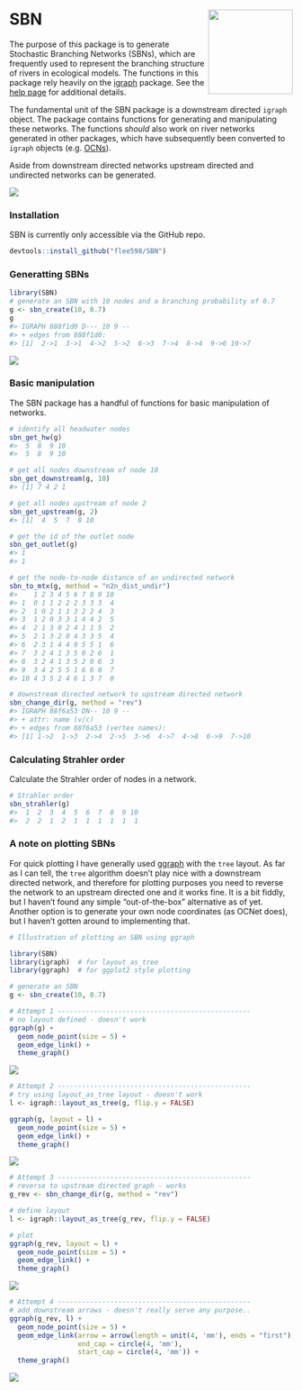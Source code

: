 
# SBN <img src='man/figures/sbn_hex.svg' align="right" height="150" /></a>

<!-- badges: start -->
<!-- badges: end -->

The purpose of this package is to generate Stochastic Branching Networks
(SBNs), which are frequently used to represent the branching structure
of rivers in ecological models. The functions in this package rely
heavily on the [igraph](https://igraph.org/r/) package. See the [help
page](https://flee598.github.io/SBN/) for additional details.

The fundamental unit of the SBN package is a downstream directed
`igraph` object. The package contains functions for generating and
manipulating these networks. The functions *should* also work on river
networks generated in other packages, which have subsequently been
converted to `igraph` objects
(e.g. [OCNs](https://cran.r-project.org/web/packages/OCNet/vignettes/OCNet.html)).

Aside from downstream directed networks upstream directed and undirected
networks can be generated.

![](man/figures/README-unnamed-chunk-2-1.png)<!-- -->

### Installation

SBN is currently only accessible via the GitHub repo.

``` r
devtools::install_github("flee598/SBN")
```

### Generatting SBNs

``` r
library(SBN)
# generate an SBN with 10 nodes and a branching probability of 0.7
g <- sbn_create(10, 0.7)
g
#> IGRAPH 888f1d0 D--- 10 9 -- 
#> + edges from 888f1d0:
#> [1]  2->1  3->1  4->2  5->2  6->3  7->4  8->4  9->6 10->7
```

![](man/figures/README-unnamed-chunk-5-1.png)<!-- -->

### Basic manipulation

The SBN package has a handful of functions for basic manipulation of
networks.

``` r
# identify all headwater nodes
sbn_get_hw(g)
#>  5  8  9 10 
#>  5  8  9 10

# get all nodes downstream of node 10
sbn_get_downstream(g, 10)
#> [1] 7 4 2 1

# get all nodes upstream of node 2
sbn_get_upstream(g, 2)
#> [1]  4  5  7  8 10

# get the id of the outlet node
sbn_get_outlet(g)
#> 1 
#> 1

# get the node-to-node distance of an undirected network
sbn_to_mtx(g, method = "n2n_dist_undir")
#>    1 2 3 4 5 6 7 8 9 10
#> 1  0 1 1 2 2 2 3 3 3  4
#> 2  1 0 2 1 1 3 2 2 4  3
#> 3  1 2 0 3 3 1 4 4 2  5
#> 4  2 1 3 0 2 4 1 1 5  2
#> 5  2 1 3 2 0 4 3 3 5  4
#> 6  2 3 1 4 4 0 5 5 1  6
#> 7  3 2 4 1 3 5 0 2 6  1
#> 8  3 2 4 1 3 5 2 0 6  3
#> 9  3 4 2 5 5 1 6 6 0  7
#> 10 4 3 5 2 4 6 1 3 7  0

# downstream directed network to upstream directed network
sbn_change_dir(g, method = "rev")
#> IGRAPH 88f6a53 DN-- 10 9 -- 
#> + attr: name (v/c)
#> + edges from 88f6a53 (vertex names):
#> [1] 1->2  1->3  2->4  2->5  3->6  4->7  4->8  6->9  7->10
```

### Calculating Strahler order

Calculate the Strahler order of nodes in a network.

``` r
# Strahler order
sbn_strahler(g)
#>  1  2  3  4  5  6  7  8  9 10 
#>  2  2  1  2  1  1  1  1  1  1
```

### A note on plotting SBNs

For quick plotting I have generally used
[ggraph](https://www.data-imaginist.com/2017/ggraph-introduction-layouts/)
with the `tree` layout. As far as I can tell, the `tree` algorithm
doesn’t play nice with a downstream directed network, and therefore for
plotting purposes you need to reverse the network to an upstream
directed one and it works fine. It is a bit fiddly, but I haven’t found
any simple “out-of-the-box” alternative as of yet. Another option is to
generate your own node coordinates (as OCNet does), but I haven’t gotten
around to implementing that.

``` r
# Illustration of plotting an SBN using ggraph

library(SBN)
library(igraph)  # for layout_as_tree
library(ggraph)  # for ggplot2 style plotting

# generate an SBN
g <- sbn_create(10, 0.7)

# Attempt 1 ------------------------------------------------
# no layout defined - doesn't work
ggraph(g) +
  geom_node_point(size = 5) +
  geom_edge_link() +
  theme_graph()
```

![](man/figures/README-unnamed-chunk-8-1.png)<!-- -->

``` r
# Attempt 2 ------------------------------------------------
# try using layout_as_tree layout - doesn't work
l <- igraph::layout_as_tree(g, flip.y = FALSE)

ggraph(g, layout = l) +
  geom_node_point(size = 5) +
  geom_edge_link() +
  theme_graph()
```

![](man/figures/README-unnamed-chunk-8-2.png)<!-- -->

``` r
# Attempt 3 ------------------------------------------------
# reverse to upstream directed graph - works
g_rev <- sbn_change_dir(g, method = "rev")

# define layout
l <- igraph::layout_as_tree(g_rev, flip.y = FALSE)

# plot
ggraph(g_rev, layout = l) +
  geom_node_point(size = 5) +
  geom_edge_link() +
  theme_graph()
```

![](man/figures/README-unnamed-chunk-8-3.png)<!-- -->

``` r
# Attempt 4 ------------------------------------------------
# add downstream arrows - doesn't really serve any purpose..
ggraph(g_rev, l) +
  geom_node_point(size = 5) +
  geom_edge_link(arrow = arrow(length = unit(4, 'mm'), ends = "first"),
                 end_cap = circle(4, 'mm'),
                 start_cap = circle(4, 'mm')) +
  theme_graph()
```

![](man/figures/README-unnamed-chunk-8-4.png)<!-- -->
